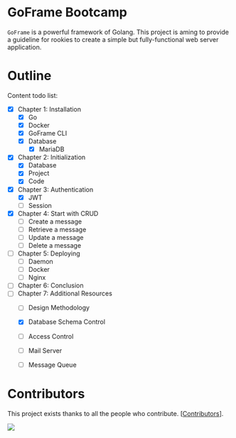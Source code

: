 # GoFrame Bootcamp

`GoFrame` is a powerful framework of Golang. This project is aming to provide a guideline for rookies to create a simple but fully-functional web server application.

# Outline

Content todo list:
- [x] Chapter 1: Installation
    - [x] Go
    - [x] Docker
    - [x] GoFrame CLI
    - [x] Database
        - [x] MariaDB
- [x] Chapter 2: Initialization
    - [x] Database
    - [x] Project
    - [x] Code
- [x] Chapter 3: Authentication
    - [x] JWT
    - [ ] Session
- [x] Chapter 4: Start with CRUD
    - [ ] Create a message
    - [ ] Retrieve a message
    - [ ] Update a message
    - [ ] Delete a message
- [ ] Chapter 5: Deploying
    - [ ] Daemon
    - [ ] Docker
    - [ ] Nginx
- [ ] Chapter 6: Conclusion
- [ ] Chapter 7: Additional Resources
    - [ ] Design Methodology
    - [x] Database Schema Control
    - [ ] Access Control
    - [ ] Mail Server
    - [ ] Message Queue


# Contributors

This project exists thanks to all the people who contribute. [[Contributors](https://github.com/UncleChair/GoFrameBootcamp/graphs/contributors)].

<a href="https://github.com/UncleChair/GoFrameBootcamp/graphs/contributors"><img src="https://contributors-img.web.app/image?repo=UncleChair/GoFrameBootcamp" /></a>


